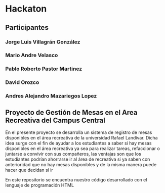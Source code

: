 # Hackaton

## Participantes
### Jorge Luis Villagrán González
### Mario Andre Velasco
### Pablo Roberto Pastor Martinez 
### David Orozco
### Andres Alejandro Mazariegos Lopez

## Proyecto de Gestión de Mesas en el Area Recreativa del Campus Central

En el presente proyecto se desarrolla un sistema de registro de mesas disponibles en el área recreativa de la universidad Rafael Landívar. Dicha idea surge con el fin de ayudar a los estudiantes a saber si hay mesas disponibles en el área recreativa ya sea para realizar tareas, refaccionar o juntarse a convivir con sus compañeros, las ventajas son que los estudiantes podrían ahorrarse ir al área de recreativa si ya saben con anterioridad que no hay mesas disponibles y de la misma manera puede hacer que decidan sí ir 

En este repositorio se encuentra nuestro código desarrollado con el lenguaje de programación HTML 


